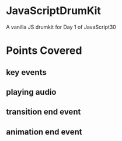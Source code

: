 # JavaScriptDrumKit
A vanilla JS drumkit for Day 1 of JavaScript30

# Points Covered
## key events
## playing audio
## transition end event
## animation end event
